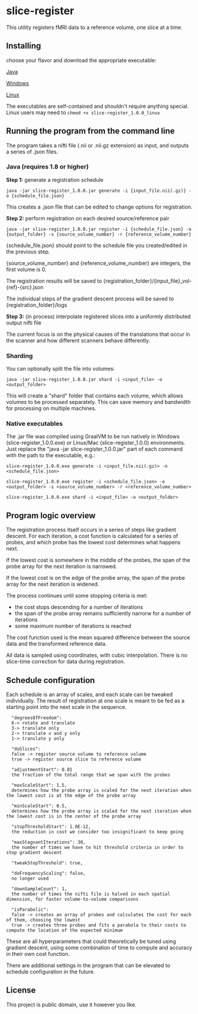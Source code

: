 # slice-register

This utility registers fMRI data to a reference volume, one slice at a time.

## Installing

choose your flavor and download the appropriate executable:

[Java](https://github.com/pseudonymous-neuroscience/slice-register/blob/main/java/slice-register_1.0.0.jar)

[Windows](https://github.com/pseudonymous-neuroscience/slice-register/blob/main/java/slice-register_1.0.0.exe)

[Linux](https://github.com/pseudonymous-neuroscience/slice-register/blob/main/java/slice-register_1.0.0_linux)

The executables are self-contained and shouldn't require anything special. Linux users may need to `chmod +x slice-register_1.0.0_linux`

## Running the program from the command line

The program takes a nifti file (.nii or .nii.gz extension) as input, and outputs a series of .json files.

### Java (requires 1.8 or higher)

<b>Step 1:</b> generate a registration schedule

`java -jar slice-register_1.0.0.jar generate -i {input_file.nii(.gz)} -o {schedule_file.json}`

This creates a .json file that can be edited to change options for registration.

<b>Step 2:</b> perform registration on each desired source/reference pair

`java -jar slice-register_1.0.0.jar register -i {schedule_file.json} -o {output_folder} -s {source_volume_number} -r {reference_volume_number}`

{schedule_file.json} should point to the schedule file you created/edited in the previous step.

{source_volume_number} and {reference_volume_number} are integers, the first volume is 0.

The registration results will be saved to {registration_folder}/{input_file}_vol-{ref}-{src}.json

The individual steps of the gradient descent process will be saved to {registration_folder}/logs

<b>Step 3:</b> (in process) interpolate registered slices into a uniformly distributed output nifti file

The current focus is on the physical causes of the translations that occur in the scanner and how different scanners behave differently.


### Sharding

You can optionally split the file into volumes:

`java -jar slice-register_1.0.0.jar shard -i <input_file> -o <output_folder>`

This will create a "shard" folder that contains each volume, which allows volumes to be processed separately. This can save memory and bandwidth for processing on multiple machines.


### Native executables

The .jar file was compiled using GraalVM to be run natively in Windows (slice-register_1.0.0.exe) or Linux/Mac (slice-register_1.0.0) environments. Just replace the "java -jar slice-register_1.0.0.jar" part of each command with the path to the executable, e.g.:

`slice-register_1.0.0.exe generate -i <input_file.nii(.gz)> -o <schedule_file.json>`

`slice-register_1.0.0.exe register -i <schedule_file.json> -o <output_folder> -s <source_volume_number> -r <reference_volume_number>`

`slice-register_1.0.0.exe shard -i <input_file> -o <output_folder>`


## Program logic overview

The registration process itself occurs in a series of steps like gradient descent. For each iteration, a cost function is calculated for a series of probes, and which probe has the lowest cost determines what happens next.

If the lowest cost is somewhere in the middle of the probes, the span of the probe array for the next iteration is narrowed.

If the lowest cost is on the edge of the probe array, the span of the probe array for the next iteration is widened.

The process continues until some stopping criteria is met:
- the cost stops descending for a number of iterations
- the span of the probe array remains sufficiently narrorw for a number of iterations
- some maximum number of iterations is reached

The cost function used is the mean squared difference between the source data and the transformed reference data.

All data is sampled using coordinates, with cubic interpolation. There is no slice-time correction for data during registration.


## Schedule configuration

Each schedule is an array of scales, and each scale can be tweaked individually. The result of registration at one scale is meant to be fed as a starting point into the next scale in the sequence.

      "degreesOfFreedom":  
      6-> rotate and translate 
      3-> translate only
      2-> translate x and y only
      1-> translate y only

      "doSlices": 
      false -> register source volume to reference volume
      true -> register source slice to reference volume

      "adjustmentStart": 0.01
      the fraction of the total range that we span with the probes
      
      "maxScaleStart": 1.5,
      determines how the probe array is scaled for the next iteration when the lowest cost is at the edge of the probe array
      
      "minScaleStart": 0.5,
      determines how the probe array is scaled for the next iteration when the lowest cost is in the center of the probe array
      
      "stopThresholdStart": 1.0E-12,
      the reduction in cost we consider too insignificant to keep going

      "maxStagnantIterations": 30,
      the number of times we have to hit threshold criteria in order to stop gradient descent
      
      "tweakStopThreshold": true,
      
      "doFrequencyScaling": false,
      no longer used
      
      "downSampleCount": 1,
      the number of times the nifti file is halved in each spatial dimension, for faster volume-to-volume comparisons
      
      "isParabolic":  
      false -> creates an array of probes and calculates the cost for each of them, choosing the lowest
      true -> creates three probes and fits a parabola to their costs to compute the location of the expected minimum

These are all hyperparameters that could theoretically be tuned using gradient descent, using some combination of time to compute and accuracy in their own cost function.

There are additional settings in the program that can be elevated to schedule configuration in the future.

## License
This project is public domain, use it however you like.
